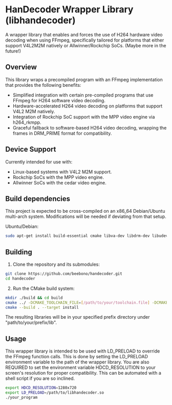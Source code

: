 # HanDecoder Wrapper Library (libhandecoder)

A wrapper library that enables and forces the use of H264 hardware video decoding when using FFmpeg, specifically tailored for platforms that either support V4L2M2M natively or Allwinner/Rockchip SoCs. (Maybe more in the future!)

## Overview

This library wraps a precompiled program with an FFmpeg implementation that provides the following benefits:

- Simplified integration with certain pre-compiled programs that use FFmpeg for H264 software video decoding.
- Hardware-accelerated H264 video decoding on platforms that support V4L2 M2M natively.
- Integration of Rockchip SoC support with the MPP video engine via h264_rkmpp.
- Graceful fallback to software-based H264 video decoding, wrapping the frames in DRM_PRIME format for compatibility.

## Device Support

Currently intended for use with:
- Linux-based systems with V4L2 M2M support.
- Rockchip SoCs with the MPP video engine.
- Allwinner SoCs with the cedar video engine.

## Build dependencies

This project is expected to be cross-compiled on an x86_64 Debian/Ubuntu multi-arch system.
Modifications will be needed if deviating from that setup.

Ubuntu/Debian:
```bash
sudo apt-get install build-essential cmake libva-dev libdrm-dev libudev-dev
```

## Building

1. Clone the repository and its submodules:

```bash
git clone https://github.com/beebono/handecoder.git
cd handecoder
```

2. Run the CMake build system:

```bash
mkdir ./build && cd build
cmake ../ -DCMAKE_TOOLCHAIN_FILE=[/path/to/your/toolchain.file] -DCMAKE_INSTALL_PREFIX=[/path/to/your/prefix]
cmake --build . --target install
```

The resulting libraries will be in your specified prefix directory under "path/to/your/prefix/lib".

## Usage

This wrapper library is intended to be used with LD_PRELOAD to override the FFmpeg function calls. This is done by setting the LD_PRELOAD environment variable to the path of the wrapper library.
You are also REQUIRED to set the environment variable HDCD_RESOLUTION to your screen's resolution for proper compatibility. This can be automated with a shell script if you are so inclined.

```bash
export HDCD_RESOLUTION=1280x720
export LD_PRELOAD=/path/to/libhandecoder.so
./your_program
```
